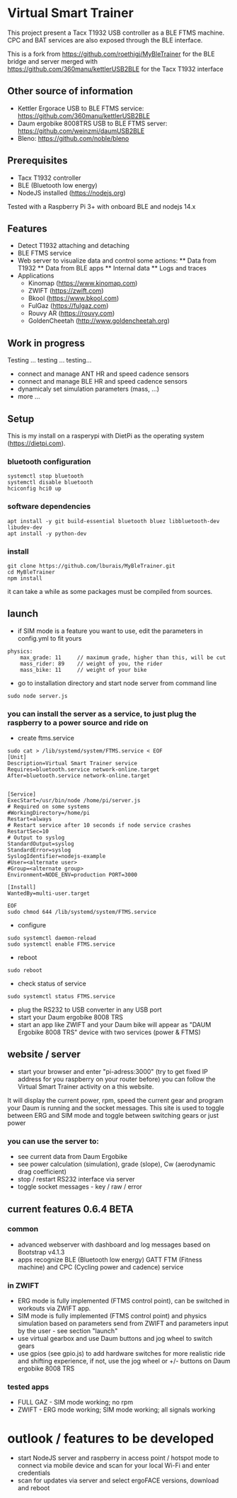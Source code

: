# Virtual Smart Trainer
This project present a Tacx T1932 USB controller as a BLE FTMS machine.
CPC and BAT services are also exposed through the BLE interface.

This is a fork from https://github.com/roethigj/MyBleTrainer for the BLE bridge and server
merged with https://github.com/360manu/kettlerUSB2BLE for the Tacx T1932 interface

## Other source of information
* Kettler Ergorace USB to BLE FTMS service: https://github.com/360manu/kettlerUSB2BLE
* Daum ergobike 8008TRS USB to BLE FTMS server: https://github.com/weinzmi/daumUSB2BLE
* Bleno: https://github.com/noble/bleno

## Prerequisites
* Tacx T1932 controller
* BLE (Bluetooth low energy)
* NodeJS installed (https://nodejs.org)

Tested with a Raspberry Pi 3+ with onboard BLE and nodejs 14.x

## Features
* Detect T1932 attaching and detaching
* BLE FTMS service
* Web server to visualize data and control some actions:
** Data from T1932
** Data from BLE apps
** Internal data
** Logs and traces
* Applications
  * Kinomap (https://www.kinomap.com)
  * ZWIFT (https://zwift.com)
  * Bkool (https://www.bkool.com)
  * FulGaz (https://fulgaz.com)
  * Rouvy AR (https://rouvy.com)
  * GoldenCheetah (http://www.goldencheetah.org)

## Work in progress
Testing ... testing ... testing...
* connect and manage ANT HR and speed cadence sensors
* connect and manage BLE HR and speed cadence sensors
* dynamicaly set simulation parameters (mass, ...)
* more ...

## Setup

This is my install on a rasperypi with DietPi as the operating system (https://dietpi.com).

### bluetooth configuration

```shell
systemctl stop bluetooth
systemctl disable bluetooth
hciconfig hci0 up
```

### software dependencies

```shell
apt install -y git build-essential bluetooth bluez libbluetooth-dev libudev-dev
apt install -y python-dev
```

### install

```shell
git clone https://github.com/lburais/MyBleTrainer.git
cd MyBleTrainer
npm install
```

it can take a while as some packages must be compiled from sources.

## launch
* if SIM mode is a feature you want to use, edit the parameters in config.yml to fit yours
```
physics:
    max_grade: 11     // maximum grade, higher than this, will be cut
    mass_rider: 89    // weight of you, the rider
    mass_bike: 11     // weight of your bike
```

* go to installation directory and start node server from command line
```shell
sudo node server.js
```
### you can install the server as a service, to just plug the raspberry to a power source and ride on

* create ftms.service
```shell
sudo cat > /lib/systemd/system/FTMS.service < EOF
[Unit]
Description=Virtual Smart Trainer service
Requires=bluetooth.service network-online.target
After=bluetooth.service network-online.target


[Service]
ExecStart=/usr/bin/node /home/pi/server.js
# Required on some systems
#WorkingDirectory=/home/pi
Restart=always
# Restart service after 10 seconds if node service crashes
RestartSec=10
# Output to syslog
StandardOutput=syslog
StandardError=syslog
SyslogIdentifier=nodejs-example
#User=<alternate user>
#Group=<alternate group>
Environment=NODE_ENV=production PORT=3000

[Install]
WantedBy=multi-user.target

EOF
sudo chmod 644 /lib/systemd/system/FTMS.service
```
* configure
```shell
sudo systemctl daemon-reload
sudo systemctl enable FTMS.service
```
* reboot
```shell
sudo reboot
```
* check status of service
```shell
sudo systemctl status FTMS.service
```

* plug the RS232 to USB converter in any USB port
* start your Daum ergobike 8008 TRS
* start an app like ZWIFT and your Daum bike will appear as "DAUM Ergobike 8008 TRS" device with two services (power & FTMS)

## website / server
* start your browser and enter "pi-adress:3000" (try to get fixed IP address for you raspberry on your router before)
you can follow the Virtual Smart Trainer activity on a this website.

It will display the current power, rpm, speed
the current gear and program your Daum is running and the socket messages.
This site is used to toggle between ERG and SIM mode and toggle between switching gears or just power
### you can use the server to:
* see current data from Daum Ergobike
* see power calculation (simulation), grade (slope), Cw (aerodynamic drag coefficient)
* stop / restart RS232 interface via server
* toggle socket messages - key / raw / error

## current features 0.6.4 BETA
### common
* advanced webserver with dashboard and log messages based on Bootstrap v4.1.3
* apps recognize BLE (Bluetooth low energy) GATT FTM (Fitness machine) and CPC (Cycling power and cadence) service
### in ZWIFT
* ERG mode is fully implemented (FTMS control point), can be switched in workouts via ZWIFT app.
* SIM mode is fully implemented (FTMS control point) and physics simulation based on parameters send from ZWIFT and parameters input by the user - see section "launch"
* use virtual gearbox and use Daum buttons and jog wheel to switch gears
* use gpios (see gpio.js) to add hardware switches for more realistic ride and shifting experience, if not, use the jog wheel or +/- buttons on Daum ergobike 8008 TRS

### tested apps
* FULL GAZ - SIM mode working; no rpm
* ZWIFT - ERG mode working; SIM mode working; all signals working

# outlook / features to be developed
* start NodeJS server and raspberry in access point / hotspot mode to connect via mobile device and scan for your local Wi-Fi and enter credentials
* scan for updates via server and select ergoFACE versions, download and reboot
